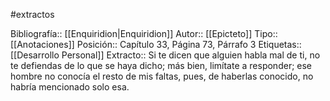 #extractos 

Bibliografía:: [[Enquiridion|Enquiridion]]
Autor:: [[Epicteto]]
Tipo:: [[Anotaciones]]
Posición:: Capítulo 33, Página 73, Párrafo 3
Etiquetas:: [[Desarrollo Personal]]
Extracto:: Si te dicen que alguien habla mal de ti, no te defiendas de lo que se haya dicho; más bien, limítate a responder; ese hombre no conocía el resto de mis faltas, pues, de haberlas conocido, no habría mencionado solo esa.